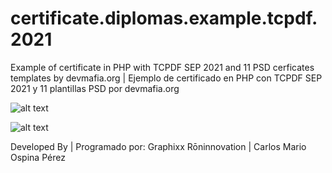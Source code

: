# certificate.diplomas.example.tcpdf.2021
Example of certificate in PHP with TCPDF SEP 2021 and 11 PSD cerficates templates by devmafia.org
| Ejemplo de certificado en PHP con TCPDF SEP 2021 y 11 plantillas PSD por devmafia.org

![alt text](https://i.postimg.cc/YSzYbPFN/diplomas-screenshot-2021-09-18-at-20-10-51.png)

![alt text](https://i.postimg.cc/Kz9LygJR/diplomas-screenshot-2021-09-18-at-20-11-30.png)

Developed By | Programado por:
Graphixx Rōninnovation | Carlos Mario Ospina Pérez
